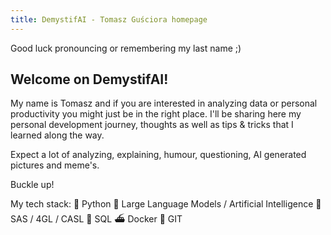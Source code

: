 ```yaml
---
title: DemystifAI - Tomasz Guściora homepage
---
```

Good luck pronouncing or remembering my last name ;)


## Welcome on DemystifAI!

My name is Tomasz and if you are interested in analyzing data or personal productivity you might just be in the right place. I'll be sharing here my personal development journey, thoughts as well as tips & tricks that I learned along the way.

Expect a lot of analyzing, explaining, humour, questioning, AI generated pictures and meme's.

Buckle up!

My tech stack:
🐍 Python
🤖 Large Language Models / Artificial Intelligence
🦾 SAS / 4GL / CASL
🏫 SQL
⛴️ Docker
📑 GIT
